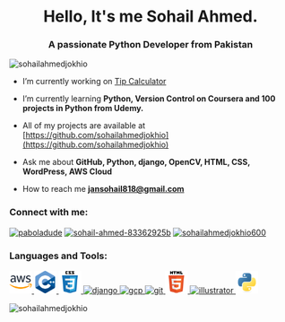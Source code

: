 <h1 align="center">Hello, It's me Sohail Ahmed.</h1>
<h3 align="center">A passionate Python Developer from Pakistan</h3>

<p align="left"> <img src="https://komarev.com/ghpvc/?username=sohailahmedjokhio&label=Profile%20views&color=0e75b6&style=flat" alt="sohailahmedjokhio" /> </p>

- I’m currently working on [Tip Calculator](https://github.com/sohailahmedjokhio/tip-calculator-in-python)

- I’m currently learning **Python, Version Control on Coursera and 100 projects in Python from Udemy.**

- All of my projects are available at [https://github.com/sohailahmedjokhio](https://github.com/sohailahmedjokhio)

- Ask me about **GitHub, Python, django, OpenCV, HTML, CSS, WordPress, AWS Cloud**

- How to reach me **jansohail818@gmail.com**

<h3 align="left">Connect with me:</h3>
<p align="left">
<a href="https://twitter.com/paboladude" target="blank"><img align="center" src="https://raw.githubusercontent.com/rahuldkjain/github-profile-readme-generator/master/src/images/icons/Social/twitter.svg" alt="paboladude" height="30" width="40" /></a>
<a href="https://linkedin.com/in/sohail-ahmed-83362925b" target="blank"><img align="center" src="https://raw.githubusercontent.com/rahuldkjain/github-profile-readme-generator/master/src/images/icons/Social/linked-in-alt.svg" alt="sohail-ahmed-83362925b" height="30" width="40" /></a>
<a href="https://instagram.com/sohailahmedjokhio600" target="blank"><img align="center" src="https://raw.githubusercontent.com/rahuldkjain/github-profile-readme-generator/master/src/images/icons/Social/instagram.svg" alt="sohailahmedjokhio600" height="30" width="40" /></a>
</p>

<h3 align="left">Languages and Tools:</h3>
<p align="left"> <a href="https://aws.amazon.com" target="_blank" rel="noreferrer"> <img src="https://raw.githubusercontent.com/devicons/devicon/master/icons/amazonwebservices/amazonwebservices-original-wordmark.svg" alt="aws" width="40" height="40"/> </a> <a href="https://www.w3schools.com/cpp/" target="_blank" rel="noreferrer"> <img src="https://raw.githubusercontent.com/devicons/devicon/master/icons/cplusplus/cplusplus-original.svg" alt="cplusplus" width="40" height="40"/> </a> <a href="https://www.w3schools.com/css/" target="_blank" rel="noreferrer"> <img src="https://raw.githubusercontent.com/devicons/devicon/master/icons/css3/css3-original-wordmark.svg" alt="css3" width="40" height="40"/> </a> <a href="https://www.djangoproject.com/" target="_blank" rel="noreferrer"> <img src="https://cdn.worldvectorlogo.com/logos/django.svg" alt="django" width="40" height="40"/> </a> <a href="https://cloud.google.com" target="_blank" rel="noreferrer"> <img src="https://www.vectorlogo.zone/logos/google_cloud/google_cloud-icon.svg" alt="gcp" width="40" height="40"/> </a> <a href="https://git-scm.com/" target="_blank" rel="noreferrer"> <img src="https://www.vectorlogo.zone/logos/git-scm/git-scm-icon.svg" alt="git" width="40" height="40"/> </a> <a href="https://www.w3.org/html/" target="_blank" rel="noreferrer"> <img src="https://raw.githubusercontent.com/devicons/devicon/master/icons/html5/html5-original-wordmark.svg" alt="html5" width="40" height="40"/> </a> <a href="https://www.adobe.com/in/products/illustrator.html" target="_blank" rel="noreferrer"> <img src="https://www.vectorlogo.zone/logos/adobe_illustrator/adobe_illustrator-icon.svg" alt="illustrator" width="40" height="40"/> </a> <a href="https://www.python.org" target="_blank" rel="noreferrer"> <img src="https://raw.githubusercontent.com/devicons/devicon/master/icons/python/python-original.svg" alt="python" width="40" height="40"/> </a> </p>

<p><img align="center" src="https://github-readme-stats.vercel.app/api/top-langs?username=sohailahmedjokhio&show_icons=true&locale=en&layout=compact" alt="sohailahmedjokhio" /></p>
